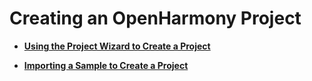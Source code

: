 # Creating an OpenHarmony Project



- **[Using the Project Wizard to Create a Project](use-wizard-to-create-project.md)**

- **[Importing a Sample to Create a Project](import-sample-to-create-project.md)**